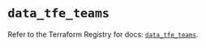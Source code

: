 # `data_tfe_teams`

Refer to the Terraform Registry for docs: [`data_tfe_teams`](https://registry.terraform.io/providers/hashicorp/tfe/0.60.1/docs/data-sources/teams).
